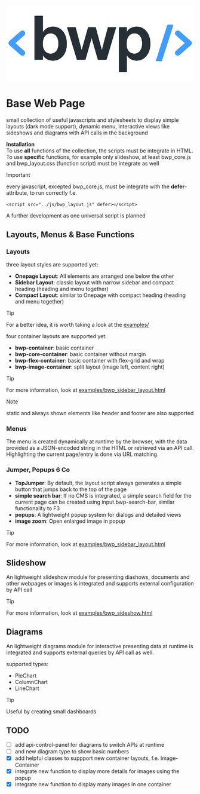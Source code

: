 ![bwp logo](/logos/bwp-logo.png)
# Base Web Page

small collection of useful javascripts and stylesheets to display simple layouts (dark mode support), dynamic menu, interactive views like sideshows and diagrams with API calls in the background

**Installation**<br>
To use **all** functions of the collection, the scripts must be integrate in HTML.<br>
To use **specific** functions, for example only slideshow, at least bwp_core.js and bwp_layout.css (function script) must be integrate as well

> [!IMPORTANT]
> every javascript, excepted bwp_core.js, must be integrate with the **defer**-attribute, to run correctly f.e.<br>
>```
><script src="../js/bwp_layout.js" defer></script>
>```

A further development as one universal script is planned

## Layouts, Menus & Base Functions

### Layouts

three layout styles are supported yet:
- **Onepage Layout**: All elements are arranged one below the other
- **Sidebar Layout**: classic layout with narrow sidebar and compact heading (heading and menu together)
- **Compact Layout**: similar to Onepage with compact heading (heading and menu together)

> [!TIP]
> For a better idea, it is worth taking a look at the [examples/](examples/)

four container layouts are supported yet:
- **bwp-container**: basic container
- **bwp-core-container**: basic container without margin
- **bwp-flex-container**: basic container with flex-grid and wrap
- **bwp-image-container**: split layout (image left, content right)

> [!TIP]
> For more information, look at [examples/bwp_sidebar_layout.html](examples/bwp_sidebar_layout.html)

> [!NOTE]
> static and always shown elements like header and footer are also supported

### Menus

The menu is created dynamically at runtime by the browser, with the data provided as a JSON-encoded string in the HTML or retrieved via an API call. Highlighting the current page/entry is done via URL matching.

### Jumper, Popups 6 Co

- **TopJumper**: By default, the layout script always generates a simple button that jumps back to the top of the page
- **simple search bar**: If no CMS is integrated, a simple search field for the current page can be created using input.bwp-search-bar, similar functionality to F3
- **popups**: A lightweight popup system for dialogs and detailed views
- **image zoom**: Open enlarged image in popup

> [!TIP]
> For more information, look at [examples/bwp_sidebar_layout.html](examples/bwp_sidebar_layout.html)

## Slideshow

An lightweight slideshow module for presenting diashows, documents and other webpages or images is integrated and supports external configuration by API call

> [!TIP]
> For more information, look at [examples/bwp_sideshow.html](examples/bwp_sideshow.html)

## Diagrams

An lightweight diagrams module for interactive presenting data at runtime is integrated and supports external queries by API call as well.

supported types:
- PieChart
- ColumnChart
- LineChart

> [!TIP]
> Useful by creating small dashboards

## TODO

- [ ] add api-control-panel for diagrams to switch APIs at runtime
- [ ] and new diagram type to show basic numbers
- [x] add helpful classes to suppport new container layouts, f.e. Image-Container
- [x] integrate new function to display more details for images using the popup
- [x] integrate new function to display many images in one container
